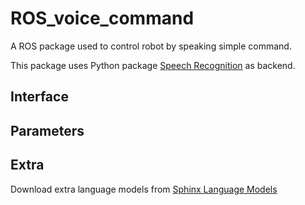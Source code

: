 # ROS_voice_command
A ROS package used to control robot by speaking simple command. 

This package uses Python package [Speech Recognition](https://github.com/Uberi/speech_recognition) as backend.

## Interface

## Parameters

## Extra
Download extra language models from [Sphinx Language Models](https://sourceforge.net/projects/cmusphinx/files/Acoustic%20and%20Language%20Models/)
